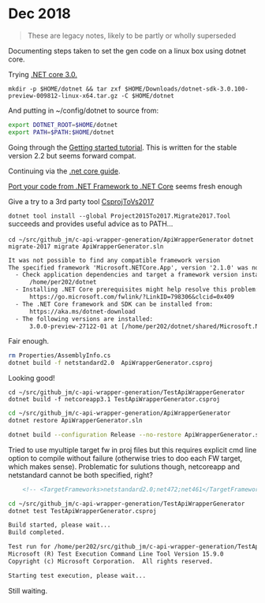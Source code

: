 
# Dec 2018

> These are legacy notes, likely to be partly or wholly superseded

Documenting steps taken to set the gen code on a linux box using dotnet core.

Trying [.NET core 3.0.](https://dotnet.microsoft.com/download/dotnet-core/3.0)

`mkdir -p $HOME/dotnet && tar zxf $HOME/Downloads/dotnet-sdk-3.0.100-preview-009812-linux-x64.tar.gz -C $HOME/dotnet`

And putting in ~/config/dotnet to source from:

```bash
export DOTNET_ROOT=$HOME/dotnet
export PATH=$PATH:$HOME/dotnet
```

Going through the [Getting started tutorial](https://dotnet.microsoft.com/learn/dotnet/hello-world-tutorial?sdk-installed=true). This is written for the stable version 2.2 but seems forward compat. 

Continuing via the [.net core guide](https://docs.microsoft.com/en-us/dotnet/core/).

[Port your code from .NET Framework to .NET Core](https://docs.microsoft.com/en-us/dotnet/core/porting/) seems fresh enough

Give a try to a 3rd party tool [CsprojToVs2017](https://github.com/hvanbakel/CsprojToVs2017)

`dotnet tool install --global Project2015To2017.Migrate2017.Tool` succeeds and provides useful advice as to PATH...

`cd ~/src/github_jm/c-api-wrapper-generation/ApiWrapperGenerator` `dotnet migrate-2017 migrate ApiWrapperGenerator.sln`

```txt
It was not possible to find any compatible framework version
The specified framework 'Microsoft.NETCore.App', version '2.1.0' was not found.
  - Check application dependencies and target a framework version installed at:
      /home/per202/dotnet
  - Installing .NET Core prerequisites might help resolve this problem:
      https://go.microsoft.com/fwlink/?LinkID=798306&clcid=0x409
  - The .NET Core framework and SDK can be installed from:
      https://aka.ms/dotnet-download
  - The following versions are installed:
      3.0.0-preview-27122-01 at [/home/per202/dotnet/shared/Microsoft.NETCore.App]
```

Fair enough.

```bash
rm Properties/AssemblyInfo.cs
dotnet build -f netstandard2.0  ApiWrapperGenerator.csproj
```

Looking good!

`cd ~/src/github_jm/c-api-wrapper-generation/TestApiWrapperGenerator` `dotnet build -f netcoreapp3.1 TestApiWrapperGenerator.csproj`

```bash
cd ~/src/github_jm/c-api-wrapper-generation/ApiWrapperGenerator
dotnet restore ApiWrapperGenerator.sln
```

```bash
dotnet build --configuration Release --no-restore ApiWrapperGenerator.sln
```

Tried to use myultiple target fw in proj files but this requires explicit cmd line option to compile without failure (otherwise tries to doo each FW target, which makes sense). Problematic for sulutions though, netcoreapp and netstandard cannot be both specified, right?

```xml
    <!-- <TargetFrameworks>netstandard2.0;net472;net461</TargetFrameworks> -->
```

```bash
cd ~/src/github_jm/c-api-wrapper-generation/TestApiWrapperGenerator
dotnet test TestApiWrapperGenerator.csproj 
```

```txt 
Build started, please wait...
Build completed.

Test run for /home/per202/src/github_jm/c-api-wrapper-generation/TestApiWrapperGenerator/bin/Debug/netcoreapp3.1/TestApiWrapperGenerator.dll(.NETCoreApp,Version=v2.0)
Microsoft (R) Test Execution Command Line Tool Version 15.9.0
Copyright (c) Microsoft Corporation.  All rights reserved.

Starting test execution, please wait...
```

Still waiting. 